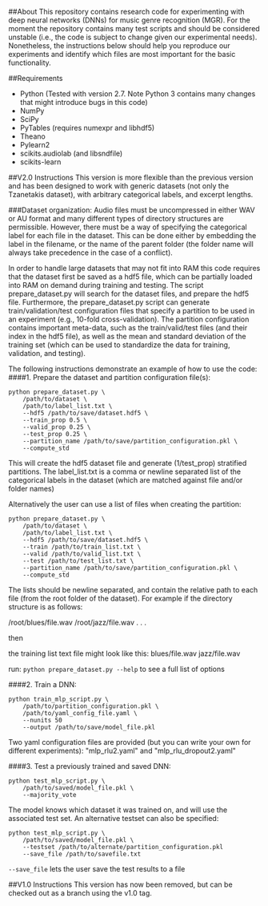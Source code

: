 ##About
This repository contains research code for experimenting with deep neural networks (DNNs) for music genre recognition (MGR). For the moment the repository contains many test scripts and should be considered unstable (i.e., the code is subject to change given our experimental needs). Nonetheless, the instructions below should help you reproduce our experiments and identify which files are most important for the basic functionality. 

##Requirements
- Python (Tested with version 2.7. Note Python 3 contains many changes that might introduce bugs in this code) 
- NumPy
- SciPy
- PyTables (requires numexpr and libhdf5)
- Theano
- Pylearn2
- scikits.audiolab (and libsndfile)
- scikits-learn

##V2.0 Instructions
This version is more flexible than the previous version and has been designed to work with generic datasets (not only the Tzanetakis dataset), with arbitrary categorical labels, and excerpt lengths.

###Dataset organization:
Audio files must be uncompressed in either WAV or AU format and many different types of directory structures are permissible. However, there must be a way of specifying the categorical label for each file in the dataset. This can be done either by embedding the label in the filename, or the name of the parent folder (the folder name will always take precedence in the case of a conflict).

In order to handle large datasets that may not fit into RAM this code requires that the dataset first be saved as a hdf5 file, which can be partially loaded into RAM on demand during training and testing. The script prepare_dataset.py will search for the dataset files, and prepare the hdf5 file. Furthermore, the prepare_dataset.py script can generate train/validation/test configuration files that specify a partition to be used in an experiment (e.g., 10-fold cross-validation). The partition configuration contains important meta-data, such as the train/valid/test files (and their index in the hdf5 file), as well as the mean and standard deviation of the training set (which can be used to standardize the data for training, validation, and testing).

The following instructions demonstrate an example of how to use the code:
####1. Prepare the dataset and partition configuration file(s):

```
python prepare_dataset.py \
	/path/to/dataset \
	/path/to/label_list.txt \
	--hdf5 /path/to/save/dataset.hdf5 \
	--train_prop 0.5 \
	--valid_prop 0.25 \
	--test_prop 0.25 \
	--partition_name /path/to/save/partition_configuration.pkl \
	--compute_std
```

This will create the hdf5 dataset file and generate (1/test_prop) stratified partitions. The label_list.txt is a comma or newline separated list of the categorical labels in the dataset (which are matched against file and/or folder names)

Alternatively the user can use a list of files when creating the partition:

```
python prepare_dataset.py \
	/path/to/dataset \
	/path/to/label_list.txt \
	--hdf5 /path/to/save/dataset.hdf5 \
	--train /path/to/train_list.txt \
	--valid /path/to/valid_list.txt \
	--test /path/to/test_list.txt \
	--partition_name /path/to/save/partition_configuration.pkl \
	--compute_std
```

The lists should be newline separated, and contain the relative path to each file (from the root folder of the dataset). For example if the directory structure is as follows:

/root/blues/file.wav
/root/jazz/file.wav
.
.
.

then

the training list text file might look like this:
blues/file.wav
jazz/file.wav

run: `python prepare_dataset.py --help` to see a full list of options

####2. Train a DNN:

```
python train_mlp_script.py \
	/path/to/partition_configuration.pkl \
	/path/to/yaml_config_file.yaml \
	--nunits 50
	--output /path/to/save/model_file.pkl
```

Two yaml configuration files are provided (but you can write your own for different experiments): "mlp_rlu2.yaml" and "mlp_rlu_dropout2.yaml"

####3. Test a previously trained and saved DNN:

```
python test_mlp_script.py \
	/path/to/saved/model_file.pkl \
	--majority_vote
```

The model knows which dataset it was trained on, and will use the associated test set. An alternative testset can also be specified:

```
python test_mlp_script.py \
	/path/to/saved/model_file.pkl \
	--testset /path/to/alternate/partition_configuration.pkl
	--save_file /path/to/savefile.txt
```

`--save_file` lets the user save the test results to a file


##V1.0 Instructions
This version has now been removed, but can be checked out as a branch using the v1.0 tag.